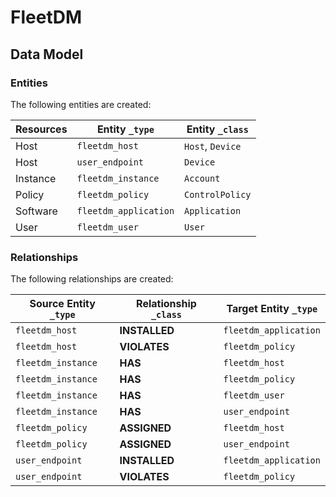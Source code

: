 # FleetDM

<!-- {J1_DOCUMENTATION_MARKER_START} -->
<!--
********************************************************************************
NOTE: ALL OF THE FOLLOWING DOCUMENTATION IS GENERATED USING THE
"j1-integration document" COMMAND. DO NOT EDIT BY HAND! PLEASE SEE THE DEVELOPER
DOCUMENTATION FOR USAGE INFORMATION:

https://github.com/JupiterOne/sdk/blob/main/docs/integrations/development.md
********************************************************************************
-->

## Data Model

### Entities

The following entities are created:

| Resources | Entity `_type`        | Entity `_class`  |
| --------- | --------------------- | ---------------- |
| Host      | `fleetdm_host`        | `Host`, `Device` |
| Host      | `user_endpoint`       | `Device`         |
| Instance  | `fleetdm_instance`    | `Account`        |
| Policy    | `fleetdm_policy`      | `ControlPolicy`  |
| Software  | `fleetdm_application` | `Application`    |
| User      | `fleetdm_user`        | `User`           |

### Relationships

The following relationships are created:

| Source Entity `_type` | Relationship `_class` | Target Entity `_type` |
| --------------------- | --------------------- | --------------------- |
| `fleetdm_host`        | **INSTALLED**         | `fleetdm_application` |
| `fleetdm_host`        | **VIOLATES**          | `fleetdm_policy`      |
| `fleetdm_instance`    | **HAS**               | `fleetdm_host`        |
| `fleetdm_instance`    | **HAS**               | `fleetdm_policy`      |
| `fleetdm_instance`    | **HAS**               | `fleetdm_user`        |
| `fleetdm_instance`    | **HAS**               | `user_endpoint`       |
| `fleetdm_policy`      | **ASSIGNED**          | `fleetdm_host`        |
| `fleetdm_policy`      | **ASSIGNED**          | `user_endpoint`       |
| `user_endpoint`       | **INSTALLED**         | `fleetdm_application` |
| `user_endpoint`       | **VIOLATES**          | `fleetdm_policy`      |

<!--
********************************************************************************
END OF GENERATED DOCUMENTATION AFTER BELOW MARKER
********************************************************************************
-->
<!-- {J1_DOCUMENTATION_MARKER_END} -->
